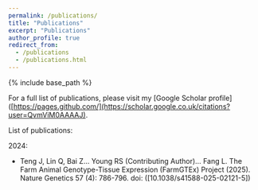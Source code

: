 ```yaml
---
permalink: /publications/
title: "Publications"
excerpt: "Publications"
author_profile: true
redirect_from: 
  - /publications
  - /publications.html
---
```


{% include base_path %}

For a full list of publications, please visit my [Google Scholar profile]([https://pages.github.com/](https://scholar.google.co.uk/citations?user=QvmViM0AAAAJ).

List of publications:

2024:
* Teng J, Lin Q, Bai Z… Young RS (Contributing Author)… Fang L. The Farm Animal Genotype-Tissue Expression (FarmGTEx) Project (2025). Nature Genetics 57 (4): 786-796. doi: ([10.1038/s41588-025-02121-5]) 
